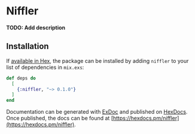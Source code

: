 # Niffler

**TODO: Add description**

## Installation

If [available in Hex](https://hex.pm/docs/publish), the package can be installed
by adding `niffler` to your list of dependencies in `mix.exs`:

```elixir
def deps do
  [
    {:niffler, "~> 0.1.0"}
  ]
end
```

Documentation can be generated with [ExDoc](https://github.com/elixir-lang/ex_doc)
and published on [HexDocs](https://hexdocs.pm). Once published, the docs can
be found at [https://hexdocs.pm/niffler](https://hexdocs.pm/niffler).

